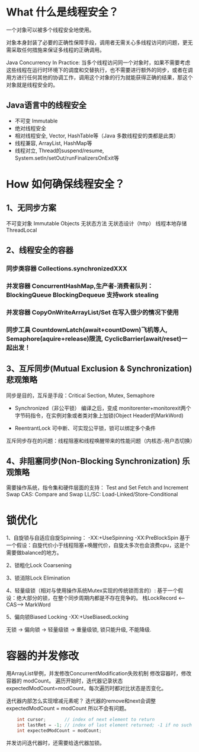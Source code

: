 


# What 什么是线程安全？

一个对象可以被多个线程安全地使用。

对象本身封装了必要的正确性保障手段，调用者无需关心多线程访问的问题，更无需采取任何措施来保证多线程的正确调用。

Java Concurrency In Practice:
当多个线程访问同一个对象时，如果不需要考虑这些线程在运行时环境下的调度和交替执行，也不需要进行额外的同步，或者在调用方进行任何其他的协调工作，调用这个对象的行为就能获得正确的结果，那这个对象就是线程安全的。

## Java语言中的线程安全
- 不可变 Immutable
- 绝对线程安全 
- 相对线程安全, Vector, HashTable等（Java 多数线程安的类都是此类）
- 线程兼容, ArrayList, HashMap等
- 线程对立, Thread的suspend/resume, System.setIn/setOut/runFinalizersOnExit等

# How 如何确保线程安全？
## 1、无同步方案
不可变对象 Immutable Objects
无状态方法
无状态设计（http）
线程本地存储 ThreadLocal

## 2、线程安全的容器
### 同步类容器 Collections.synchronizedXXX
### 并发容器 ConcurrentHashMap,生产者-消费者队列：BlockingQueue  BlockingDequeue 支持work stealing
### 并发容器 CopyOnWriteArrayList/Set 在写入很少的情况下使用
### 同步工具 CountdownLatch(await+countDown)飞机等人, Semaphore(aquire+release)限流, CyclicBarrier(await/reset)一起出发！


## 3、互斥同步(Mutual Exclusion & Synchronization) 悲观策略

同步是目的，互斥是手段：Critical Section, Mutex, Semaphore

* Synchronized（非公平锁）
编译之后，变成 monitorenter+monitorexit两个字节码指令，在实例对象或者类对象上加锁(Object Header的MarkWord)

* ReentrantLock
可中断、可实现公平锁，锁可以绑定多个条件

互斥同步存在的问题：线程阻塞和线程唤醒带来的性能问题（内核态-用户态切换）


## 4、非阻塞同步(Non-Blocking Synchronization) 乐观策略
需要操作系统，指令集和硬件层面的支持：
Test and Set
Fetch and Increment
Swap
CAS: Compare and Swap
LL/SC: Load-Linked/Store-Conditional



# 锁优化
1、自旋锁与自适应自旋Spinning：
-XX:+UseSpinning
-XX:PreBlockSpin
基于一个假设：自旋代价小于线程阻塞+唤醒代价，自旋太多次也会浪费cpu，这是个需要做balance的地方。

2、锁粗化Lock Coarsening 

3、锁消除Lock Elimination 

4、轻量级锁（相对与使用操作系统Mutex实现的传统锁而言的）:
基于一个假设：绝大部分的锁，在整个同步周期内都是不存在竞争的。
栈LockRecord <--CAS--> MarkWord


5、偏向锁Biased Locking
-XX:+UseBiasedLocking

无锁 -> 偏向锁 -> 轻量级锁 -> 重量级锁, 锁只能升级, 不能降级.




# 容器的并发修改
用ArrayList举例，并发修改ConcurrentModification失败机制
    修改容器时，修改容器的 modCount。
    遍历开始时，迭代器记录状态expectedModCount=modCount，每次遍历时都对比状态是否变化。

迭代器内部怎么实现增减元素呢？
    迭代器的remove和next会调整expectedModCount = modCount 所以不会有问题。
```java
    int cursor;       // index of next element to return
    int lastRet = -1; // index of last element returned; -1 if no such
    int expectedModCount = modCount;
```
并发访问迭代器时，还需要给迭代器加锁。






